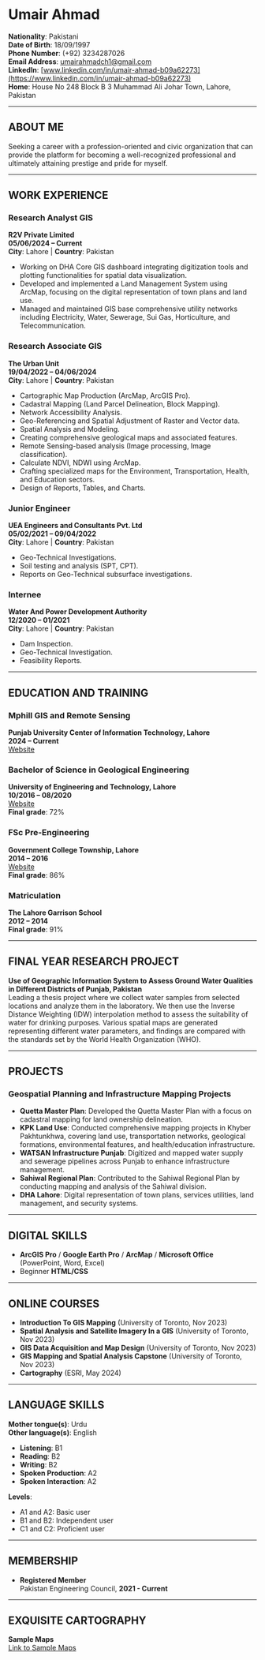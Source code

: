 # Umair Ahmad

**Nationality**: Pakistani  
**Date of Birth**: 18/09/1997  
**Phone Number**: (+92) 3234287026  
**Email Address**: umairahmadch1@gmail.com  
**LinkedIn**: [www.linkedin.com/in/umair-ahmad-b09a62273](https://www.linkedin.com/in/umair-ahmad-b09a62273)  
**Home**: House No 248 Block B 3 Muhammad Ali Johar Town, Lahore, Pakistan  

---

## ABOUT ME
Seeking a career with a profession-oriented and civic organization that can provide the platform for becoming a well-recognized professional and ultimately attaining prestige and pride for myself.

---

## WORK EXPERIENCE

### Research Analyst GIS
**R2V Private Limited**  
**05/06/2024 – Current**  
**City**: Lahore | **Country**: Pakistan  
- Working on DHA Core GIS dashboard integrating digitization tools and plotting functionalities for spatial data visualization.
- Developed and implemented a Land Management System using ArcMap, focusing on the digital representation of town plans and land use.
- Managed and maintained GIS base comprehensive utility networks including Electricity, Water, Sewerage, Sui Gas, Horticulture, and Telecommunication.

### Research Associate GIS
**The Urban Unit**  
**19/04/2022 – 04/06/2024**  
**City**: Lahore | **Country**: Pakistan  
- Cartographic Map Production (ArcMap, ArcGIS Pro).
- Cadastral Mapping (Land Parcel Delineation, Block Mapping).
- Network Accessibility Analysis.
- Geo-Referencing and Spatial Adjustment of Raster and Vector data.
- Spatial Analysis and Modeling.
- Creating comprehensive geological maps and associated features.
- Remote Sensing-based analysis (Image processing, Image classification).
- Calculate NDVI, NDWI using ArcMap.
- Crafting specialized maps for the Environment, Transportation, Health, and Education sectors.
- Design of Reports, Tables, and Charts.

### Junior Engineer
**UEA Engineers and Consultants Pvt. Ltd**  
**05/02/2021 – 09/04/2022**  
**City**: Lahore | **Country**: Pakistan  
- Geo-Technical Investigations.
- Soil testing and analysis (SPT, CPT).
- Reports on Geo-Technical subsurface investigations.

### Internee
**Water And Power Development Authority**  
**12/2020 – 01/2021**  
**City**: Lahore | **Country**: Pakistan  
- Dam Inspection.
- Geo-Technical Investigation.
- Feasibility Reports.

---

## EDUCATION AND TRAINING

### Mphill GIS and Remote Sensing
**Punjab University Center of Information Technology, Lahore**  
**2024 – Current**  
[Website](http://www.pu.edu.pk)

### Bachelor of Science in Geological Engineering
**University of Engineering and Technology, Lahore**  
**10/2016 – 08/2020**  
[Website](http://www.uet.edu.pk)  
**Final grade**: 72%

### FSc Pre-Engineering
**Government College Township, Lahore**  
**2014 – 2016**  
[Website](http://www.gctownship.edu.pk)  
**Final grade**: 86%

### Matriculation
**The Lahore Garrison School**  
**2012 – 2014**  
**Final grade**: 91%

---

## FINAL YEAR RESEARCH PROJECT

**Use of Geographic Information System to Assess Ground Water Qualities in Different Districts of Punjab, Pakistan**  
Leading a thesis project where we collect water samples from selected locations and analyze them in the laboratory. We then use the Inverse Distance Weighting (IDW) interpolation method to assess the suitability of water for drinking purposes. Various spatial maps are generated representing different water parameters, and findings are compared with the standards set by the World Health Organization (WHO).

---

## PROJECTS

### Geospatial Planning and Infrastructure Mapping Projects  
- **Quetta Master Plan**: Developed the Quetta Master Plan with a focus on cadastral mapping for land ownership delineation.
- **KPK Land Use**: Conducted comprehensive mapping projects in Khyber Pakhtunkhwa, covering land use, transportation networks, geological formations, environmental features, and health/education infrastructure.
- **WATSAN Infrastructure Punjab**: Digitized and mapped water supply and sewerage pipelines across Punjab to enhance infrastructure management.
- **Sahiwal Regional Plan**: Contributed to the Sahiwal Regional Plan by conducting mapping and analysis of the Sahiwal division.
- **DHA Lahore**: Digital representation of town plans, services utilities, land management, and security systems.

---

## DIGITAL SKILLS
- **ArcGIS Pro** / **Google Earth Pro** / **ArcMap** / **Microsoft Office** (PowerPoint, Word, Excel)  
- Beginner **HTML/CSS**

---

## ONLINE COURSES
- **Introduction To GIS Mapping** (University of Toronto, Nov 2023)
- **Spatial Analysis and Satellite Imagery In a GIS** (University of Toronto, Nov 2023)
- **GIS Data Acquisition and Map Design** (University of Toronto, Nov 2023)
- **GIS Mapping and Spatial Analysis Capstone** (University of Toronto, Nov 2023)
- **Cartography** (ESRI, May 2024)

---

## LANGUAGE SKILLS

**Mother tongue(s)**: Urdu  
**Other language(s)**: English  
- **Listening**: B1  
- **Reading**: B2  
- **Writing**: B2  
- **Spoken Production**: A2  
- **Spoken Interaction**: A2  

**Levels**:  
- A1 and A2: Basic user  
- B1 and B2: Independent user  
- C1 and C2: Proficient user

---

## MEMBERSHIP

- **Registered Member**  
  Pakistan Engineering Council, **2021 - Current**

---

## EXQUISITE CARTOGRAPHY  
**Sample Maps**  
[Link to Sample Maps](https://drive.google.com/drive/folders/1cBAMYifWytenFwH5wAXihwVIWFPElx6c?usp=drive_link)
